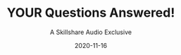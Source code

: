 ---
title: "YOUR Questions Answered!"
subtitle: "A Skillshare Audio Exclusive"
desc: "In this audio class I answer questions from students around creativity, motivation, perfectionism, and more."
external_url: https://ttkb.me/sk-audio
date: "2020-11-16"
image: "img/sk-audio-thumb2.jpg"
background_color: "#3819d6"
categories: ['Success', 'Creativity']
tags: ['Perfectionism', 'Audio']
priority: 99
---